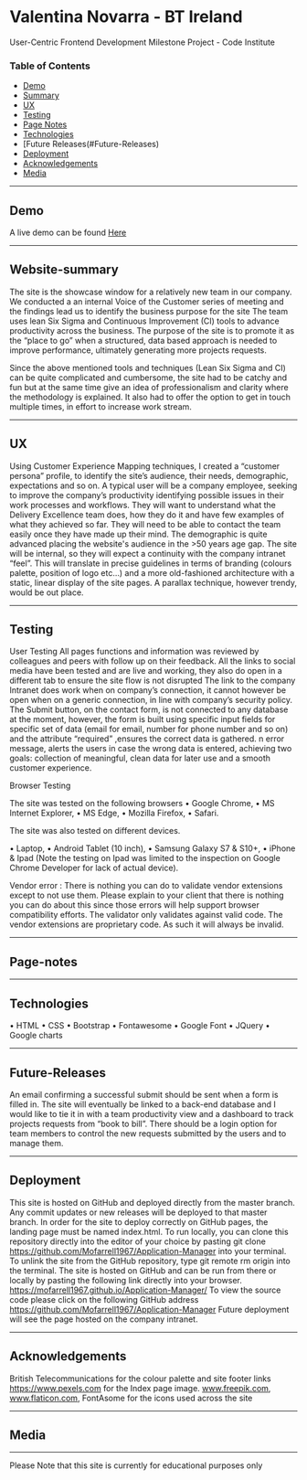 # Valentina Novarra - BT Ireland
User-Centric Frontend Development Milestone Project - Code Institute 


### Table of Contents

- [Demo](#Demo)
- [Summary](#Website-summary)
- [UX](#UX)
- [Testing](#Testing)
- [Page Notes](#Page-Notes)
- [Technologies](#Technologies)
- [Future Releases(#Future-Releases)
- [Deployment](#Deployment)
- [Acknowledgements](#Acknowledgements)
- [Media](#Media)


________________________________________
## Demo
A live demo can be found [Here](https://valenovi76.github.io/DeliveryExcellence/index.html)

________________________________________
## Website-summary
The site is the showcase window for a relatively new team in our company. 
We conducted a an internal Voice of the Customer series of meeting and the findings lead us to identify the business purpose for the site
The team uses lean Six Sigma and Continuous Improvement (CI) tools to advance productivity across the business. The purpose of the site is to promote it as the “place to go” when a structured, data based approach is needed to improve performance, ultimately generating more projects requests.

Since the above mentioned tools and techniques (Lean Six Sigma and CI) can be quite complicated and cumbersome, the site had to be catchy and fun but at the same time give an idea of professionalism and clarity where the methodology is explained. 
It also had to offer the option to get in touch multiple times, in effort to increase work stream.

________________________________________
## UX
Using Customer Experience Mapping techniques, I created a “customer persona” profile, to identify the site’s audience, their needs, demographic, expectations and so on.
A typical user will be a company employee, seeking to improve the company’s productivity identifying possible issues in their work processes and workflows. 
They will want to understand what the Delivery Excellence team does, how they do it and have few examples of what they achieved so far.
They will need to be able to contact the team easily once they have made up their mind.
The demographic is quite advanced placing the website's audience in the >50 years age gap.
The site will be internal, so they will expect a continuity with the company intranet “feel”. This will translate in precise guidelines in terms of branding (colours palette, position of logo etc…) and a more old-fashioned architecture with a static, linear display of the site pages. A parallax technique, however trendy, would be out place.  

________________________________________
## Testing

User Testing
All pages functions and information was reviewed by colleagues and peers with follow up on their feedback. All the links to social media have been tested and are live and working, they also do open in a different tab to ensure the site flow is not disrupted The link to the company Intranet does work when on company’s connection, it cannot however be open when on a generic connection, in line with company’s security policy.
The Submit button, on the contact form, is not connected to any database at the moment, however, the form is built using specific input fields for specific set of data (email for email, number for phone number and so on) and the attribute “required” ,ensures the correct data is gathered. n error message, alerts the users in case the wrong data is entered, achieving two goals: collection of meaningful, clean data for later use and a smooth customer experience.

Browser Testing

The site was tested on the following browsers
•	Google Chrome,
•	MS Internet Explorer,
•	MS Edge,
•	Mozilla Firefox,
•	Safari.

The site was also tested on different devices.

•	Laptop,
•	Android Tablet (10 inch),
•	Samsung Galaxy S7 & S10+,
•	iPhone & Ipad (Note the testing on Ipad was limited to the inspection on Google Chrome Developer for lack of actual device).


Vendor error : There is nothing you can do to validate vendor extensions except to not use them. Please explain to your client that there is nothing you can do about this since those errors will help support browser compatibility efforts. The validator only validates against valid code. The vendor extensions are proprietary code. As such it will always be invalid.


________________________________________
## Page-notes



________________________________________
## Technologies
•	HTML
•	CSS
•	Bootstrap
•	Fontawesome
•	Google Font
•	JQuery
•	Google charts

________________________________________

## Future-Releases
An email confirming a successful submit should be sent when a form is filled in.
The site will eventually be linked to a back-end database and I would like to tie it in with a team productivity view and a dashboard to track projects requests from “book to bill”.
There should be a login option for team members to control the new requests submitted by the users and to manage them.

________________________________________
## Deployment
This site is hosted on GitHub and deployed directly from the master branch. Any commit updates or new releases will be deployed to that master branch. In order for the site to deploy correctly on GitHub pages, the landing page must be named index.html.
To run locally, you can clone this repository directly into the editor of your choice by pasting git clone https://github.com/Mofarrell1967/Application-Manager into your terminal. To unlink the site from the GitHub repository, type git remote rm origin into the terminal.
The site is hosted on GitHub and can be run from there or locally by pasting the following link directly into your browser. https://mofarrell1967.github.io/Application-Manager/
To view the source code please click on the following GitHub address https://github.com/Mofarrell1967/Application-Manager
Future deployment will see the page hosted on the company intranet.

________________________________________
## Acknowledgements
British Telecommunications for the colour palette and site footer links
https://www.pexels.com for the Index page image.
www.freepik.com, www.flaticon.com, FontAsome for the icons used across the site

________________________________________
## Media

________________________________________
Please Note that this site is currently for educational purposes only


